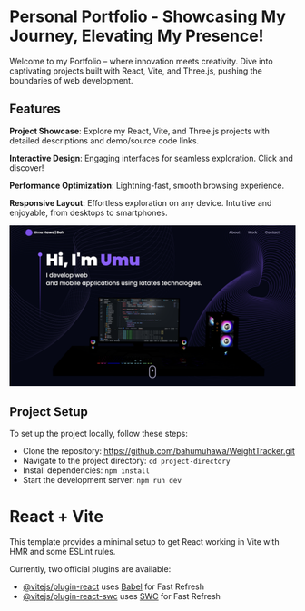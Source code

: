 # Personal Portfolio - Showcasing My Journey, Elevating My Presence!

Welcome to my Portfolio – where innovation meets creativity. Dive into captivating projects built with React, Vite, and Three.js, pushing the boundaries of web development.

## Features

**Project Showcase**: Explore my React, Vite, and Three.js projects with detailed descriptions and demo/source code links.

**Interactive Design**: Engaging interfaces for seamless exploration. Click and discover!

**Performance Optimization**: Lightning-fast, smooth browsing experience.

**Responsive Layout**: Effortless exploration on any device. Intuitive and enjoyable, from desktops to smartphones.


![Personal Portfolio](portfolio.png)


## Project Setup

To set up the project locally, follow these steps:

- Clone the repository: https://github.com/bahumuhawa/WeightTracker.git
- Navigate to the project directory: `cd project-directory`
- Install dependencies: `npm install`
- Start the development server: `npm run dev`

# React + Vite

This template provides a minimal setup to get React working in Vite with HMR and some ESLint rules.

Currently, two official plugins are available:

- [@vitejs/plugin-react](https://github.com/vitejs/vite-plugin-react/blob/main/packages/plugin-react/README.md) uses [Babel](https://babeljs.io/) for Fast Refresh
- [@vitejs/plugin-react-swc](https://github.com/vitejs/vite-plugin-react-swc) uses [SWC](https://swc.rs/) for Fast Refresh
